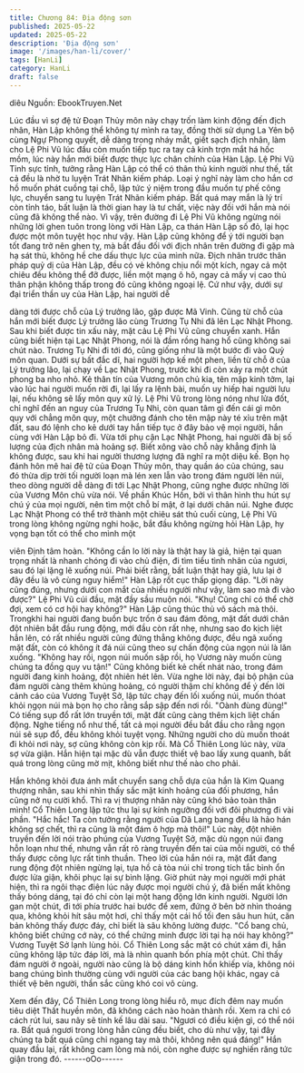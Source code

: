 ```yaml
---
title: Chương 84: Địa động sơn
published: 2025-05-22
updated: 2025-05-22
description: 'Địa động sơn'
image: '/images/han-li/cover/'
tags: [HanLi]
category: HanLi
draft: false
---
```


diêu
Nguồn: EbookTruyen.Net

Lúc đầu vì sợ đệ tử Đoạn Thủy môn này chạy trốn làm kinh động
đến địch nhân, Hàn Lập không thể không tự mình ra tay, đồng
thời sử dụng La Yên bộ cùng Ngự Phong quyết, dễ dàng trong
nháy mắt, giết sạch địch nhân, làm cho Lệ Phi Vũ lúc đầu còn
muốn tiếp tục ra tay cả kinh trợn mắt há hốc mồm, lúc này hắn
mới biết được thực lực chân chính của Hàn Lập.
Lệ Phi Vũ Tỉnh sực tỉnh, tưởng rằng Hàn Lập có thể có thân thủ
kinh người như thế, tất cả đều là nhờ tu luyện Trát Nhãn kiếm
pháp.
Loại ý nghĩ này làm cho hắn cơ hồ muốn phát cuồng tại chỗ, lập
tức ý niệm trong đầu muốn tự phế công lực, chuyển sang tu luyện
Trát Nhãn kiếm pháp. Bất quá may mắn là lý trí còn tỉnh táo, bất
luận là thời gian hay là tư chất, việc này đối với hắn mà nói cũng
đã không thể nào.
Vì vậy, trên đường đi Lệ Phi Vũ không ngừng nói những lời ghen
tuôn trong lòng với Hàn Lập, ca thán Hàn Lập số đỏ, lại học được
một môn tuyệt học như vậy.
Hàn Lập cũng không để ý tới người bạn tốt đang trở nên ghen tỵ,
mà bắt đầu đối với địch nhân trên đường đi gặp mà hạ sát thủ,
không hề che dấu thực lực của mình nữa.
Địch nhân trước thân pháp quỷ dị của Hàn Lập, đều có vẻ không
chịu nổi một kích, ngay cả một chiêu đều không thể đỡ được, liền
một mạng ô hô, ngay cả mấy vị cao thủ thân phận không thấp
trong đó cũng không ngoại lệ.
Cứ như vậy, dưới sự đại triển thần uy của Hàn Lập, hai người dễ

dàng tới được chỗ của Lý trưởng lão, gặp được Mã Vinh. Cũng từ
chỗ của hắn mới biết được Lý trưởng lão cùng Trương Tụ Nhi đã
lên Lạc Nhật Phong.
Sau khi biết được tin xấu này, mặt cảu Lệ Phi Vũ cũng chuyển
xanh.
Hắn cũng biết hiện tại Lạc Nhật Phong, nói là đầm rồng hang hổ
cũng không sai chút nào. Trương Tụ Nhi đi tới đó, cũng giống như
là một bước đi vào Quỷ môn quan.
Dưới sự bất đắc dĩ, hai người hợp kế một phen, liền từ chỗ ở của
Lý trưởng lão, lại chạy về Lạc Nhật Phong, trước khi đi còn xảy ra
một chút phong ba nho nhỏ.
Kẻ thân tín của Vương môn chủ kia, tên mập kinh tởm, lại vào lúc
hai người muốn rời đi, lại lấy ra lệnh bài, muốn uy hiếp hai người
lưu lại, nếu không sẽ lấy môn quy xử lý.
Lệ Phi Vũ trong lòng nóng như lửa đốt, chỉ nghĩ đến an nguy của
Trương Tụ Nhi, còn quan tâm gì đến cái gì môn quy với chẳng
môn quy, một chưởng đánh cho tên mập này té xỉu trên mặt đất,
sau đó lệnh cho kẻ dưới tay hắn tiếp tục ở đây bảo vệ mọi người,
hắn cùng với Hàn Lập bỏ đi.
Vừa tới phụ cận Lạc Nhật Phong, hai người đã bị số lượng của
địch nhân mà hoảng sợ. Biết xông vào chỗ này khẳng định là
không được, sau khi hai người thương lượng đã nghĩ ra một diệu
kế.
Bọn họ đánh hôn mê hai đệ tử của Đoạn Thủy môn, thay quần áo
của chúng, sau đó thừa dịp trời tối người loạn mà lén xen lẫn vào
trong đám người lên núi, theo dòng người dễ dàng đi tới Lạc Nhật
Phong, cũng nghe được những lời của Vương Môn chủ vừa nói.
Về phần Khúc Hồn, bởi vì thân hình thu hút sự chú ý của mọi
người, nên tìm một chỗ bí mật, ở lại dưới chân núi.
Nghe được Lạc Nhật Phong có thể trở thành một chiêu sát thủ
cuối cùng, Lệ Phi Vũ trong lòng không ngừng nghi hoặc, bắt đầu
không ngừng hỏi Hàn Lập, hy vọng bạn tốt có thể cho mình một

viên Định tâm hoàn.
"Không cần lo lời này là thật hay là giả, hiện tại quan trọng nhất là
nhanh chóng đi vào chủ điện, đi tìm tiểu tình nhân của ngươi, sau
đó lại lặng lẽ xuống núi. Phải biết rằng, bất luận thật hay giả, lưu
lại ở đây đều là vô cùng nguy hiểm!" Hàn Lập rốt cục thấp giọng
đáp.
"Lời này cũng đúng, nhưng dưới con mắt của nhiều người như
vậy, làm sao mà đi vào được?" Lệ Phi Vũ cúi đầu, mặt đầy sầu
muộn nói.
"Khụ! Cũng chỉ có thể chờ đợi, xem có cơ hội hay không?" Hàn
Lập cũng thúc thủ vô sách mà thôi.
Trongkhi hai người đang buồn bực trốn ở sau đám đông, mặt đất
dưới chân đột nhiên bắt đầu rung động, mới đầu còn rất nhẹ,
nhưng sao đo kịch liệt hẳn lên, có rất nhiều người cũng đứng
thẳng không được, đều ngã xuống mặt đất, còn có không ít đá núi
cũng theo sự chấn động của ngọn núi là lăn xuống.
"Không hay rồi, ngọn núi muốn sập rồi, họ Vương này muốn cùng
chúng ta đồng quy vu tận!" Cũng không biết kẻ chết nhát nào,
trong đám người đang kinh hoảng, đột nhiên hét lên.
Vừa nghe lời này, đại bộ phận của đám người càng thêm khủng
hoảng, có người thậm chí không để ý đến lời cảnh cáo của
Vương Tuyệt Sở, lập tức chạy đến lối xuống núi, muốn thóat khỏi
ngọn núi mà bọn họ cho rằng sắp sập đến nơi rồi.
"Oành đùng đùng!" Có tiếng sụp đổ rất lớn truyền tới, mặt đất
cũng càng thêm kịch liệt chấn động.
Nghe tiếng nổ như thế, tất cả mọi người đều bắt đầu cho rằng
ngọn núi sẽ sụp đổ, đều không khỏi tuyệt vọng. Những người cho
dù muốn thoát đi khỏi nơi này, sợ cũng không còn kịp rồi.
Mà Cổ Thiên Long lúc này, vừa sợ vừa giận. Hắn hiện tại mặc dù
vẫn được thiết vệ bao lấy xung quanh, bất quá trong lòng cũng
mờ mịt, không biết như thế nào cho phải.

Hắn không khỏi đưa ánh mắt chuyển sang chỗ dựa của hắn là
Kim Quang thượng nhân, sau khi nhìn thấy sắc mặt kinh hoảng
của đối phương, hắn cũng nở nụ cười khổ.
Thì ra vị thượng nhân này cũng khó bảo toàn thân mình!
Cổ Thiên Long lập tức thu lại sự kính ngưỡng đối với đôi phương
đi vài phần.
"Hắc hắc! Ta còn tưởng rằng người của Dã Lang bang đều là hảo
hán không sợ chết, thì ra cũng là một đám ô hợp mà thôi!" Lúc
này, đột nhiên truyền đến lời nói trào phúng của Vương Tuyệt Sở,
mặc dù ngọn núi đang hỗn loạn như thế, nhưng vẫn rất rõ ràng
truyền đến tai của mỗi người, có thể thấy được công lực rất tinh
thuần.
Theo lời của hắn nói ra, mặt đất đang rung động đột nhiên ngừng
lại, tựa hồ cả tòa núi chỉ trong tích tắc bình ổn được lửa giận, khôi
phục lại sự bình lặng.
Giờ phút này mọi người mới phát hiện, thì ra ngôi thạc điện lúc
nãy được mọi người chú ý, đã biến mất không thấy bóng dáng, tại
đó chỉ còn lại một hang động lớn kinh người. Người lớn gan một
chút, đi tới phía trước hai bước để xem, đứng ở bên bờ nhìn
thoáng qua, không khỏi hít sâu một hơi, chỉ thấy một cái hố tối
đen sâu hun hút, căn bản không thấy được đáy, chỉ biết là sâu
không lường được.
"Cổ bang chủ, không biết chứng cớ này, có thể chứng minh được
lời tại hạ nói hay không?" Vương Tuyệt Sở lạnh lùng hỏi.
Cổ Thiên Long sắc mặt có chút xám đi, hắn cũng không lập tức
đáp lời, mà là nhìn quanh bốn phía một chút.
Chỉ thấy đám người ở ngoài, người nào cũng là bộ dáng kinh hồn
khiếp vía, không nói bang chúng bình thường cùng với người của
các bang hội khác, ngay cả thiết vệ bên người, thần sắc cũng khó
coi vô cùng.

Xem đến đây, Cổ Thiên Long trong lòng hiểu rõ, mục đích đêm
nay muốn tiêu diệt Thất huyền môn, đã không cách nào hoàn
thành rồi. Xem ra chỉ có cách rút lui, sau nãy sẽ tính kế lâu dài
sau.
"Ngươi có điều kiện gì, có thể nói ra. Bất quá ngươi trong lòng
hẳn cũng đều biết, cho dù như vậy, tại đây chúng ta bất quá cũng
chỉ ngang tay mà thôi, không nên quá đáng!" Hắn quay đầu lại, rất
không cam lòng mà nói, còn nghe được sự nghiến răng tức giận
trong đó.
------oOo------
